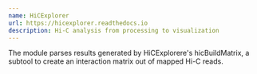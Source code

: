 ```yaml
---
name: HiCExplorer
url: https://hicexplorer.readthedocs.io
description: Hi-C analysis from processing to visualization
---
```


The module parses results generated by HiCExplorere's hicBuildMatrix, a subtool to create an interaction matrix
out of mapped Hi-C reads.
